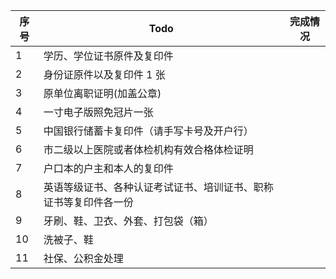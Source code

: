 
| 序号  | Todo                             | 完成情况 |
| --- | -------------------------------- | ---- |
| 1   | 学历、学位证书原件及复印件                    |      |
| 2   | 身份证原件以及复印件 1 张                   |      |
| 3   | 原单位离职证明(加盖公章)                    |      |
| 4   | 一寸电子版照免冠片一张                      |      |
| 5   | 中国银行储蓄卡复印件（请手写卡号及开户行）            |      |
| 6   | 市二级以上医院或者体检机构有效合格体检证明            |      |
| 7   | 户口本的户主和本人的复印件                    |      |
| 8   | 英语等级证书、各种认证考试证书、培训证书、职称证书等复印件各一份 |      |
| 9   | 牙刷、鞋、卫衣、外套、打包袋（箱）                |      |
| 10  | 洗被子、鞋                            |      |
| 11  | 社保、公积金处理                         |      |

